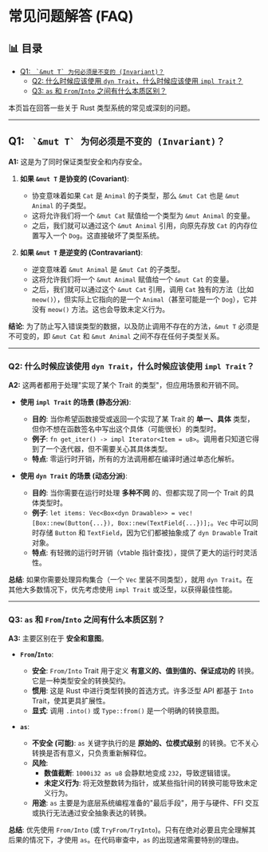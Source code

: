﻿# 常见问题解答 (FAQ)


## 📊 目录

- [Q1: ``` `&mut T` 为何必须是不变的 (Invariant)？```](#q1-mut-t-为何必须是不变的-invariant)
  - [Q2: 什么时候应该使用 `dyn Trait`，什么时候应该使用 `impl Trait`？](#q2-什么时候应该使用-dyn-trait什么时候应该使用-impl-trait)
  - [Q3: `as` 和 `From`/`Into` 之间有什么本质区别？](#q3-as-和-frominto-之间有什么本质区别)


本页旨在回答一些关于 Rust 类型系统的常见或深刻的问题。

---

## Q1: ``` `&mut T` 为何必须是不变的 (Invariant)？```

**A1:** 这是为了同时保证类型安全和内存安全。

1. **如果 `&mut T` 是协变的 (Covariant)**:
    - 协变意味着如果 `Cat` 是 `Animal` 的子类型，那么 `&mut Cat` 也是 `&mut Animal` 的子类型。
    - 这将允许我们将一个 `&mut Cat` 赋值给一个类型为 `&mut Animal` 的变量。
    - 之后，我们就可以通过这个 `&mut Animal` 引用，向原先存放 `Cat` 的内存位置写入一个 `Dog`。这直接破坏了类型系统。

2. **如果 `&mut T` 是逆变的 (Contravariant)**:
    - 逆变意味着 `&mut Animal` 是 `&mut Cat` 的子类型。
    - 这将允许我们将一个 `&mut Animal` 赋值给一个 `&mut Cat` 的变量。
    - 之后，我们就可以通过这个 `&mut Cat` 引用，调用 `Cat` 独有的方法（比如 `meow()`），但实际上它指向的是一个 `Animal`（甚至可能是一个 `Dog`），它并没有 `meow()` 方法。这也会导致未定义行为。

**结论**: 为了防止写入错误类型的数据，以及防止调用不存在的方法，`&mut T` 必须是不可变的，即 `&mut Cat` 和 `&mut Animal` 之间不存在任何子类型关系。

---

### Q2: 什么时候应该使用 `dyn Trait`，什么时候应该使用 `impl Trait`？

**A2:** 这两者都用于处理"实现了某个 Trait 的类型"，但应用场景和开销不同。

- **使用 `impl Trait` 的场景 (静态分派)**:
  - **目的**: 当你希望函数接受或返回一个实现了某 Trait 的 **单一、具体** 类型，但你不想在函数签名中写出这个具体（可能很长）的类型时。
  - **例子**: `fn get_iter() -> impl Iterator<Item = u8>`。调用者只知道它得到了一个迭代器，但不需要关心其具体类型。
  - **特点**: 零运行时开销，所有的方法调用都在编译时通过单态化解析。

- **使用 `dyn Trait` 的场景 (动态分派)**:
  - **目的**: 当你需要在运行时处理 **多种不同** 的、但都实现了同一个 Trait 的具体类型时。
  - **例子**: `let items: Vec<Box<dyn Drawable>> = vec![Box::new(Button{...}), Box::new(TextField{...})];`。`Vec` 中可以同时存储 `Button` 和 `TextField`，因为它们都被抽象成了 `dyn Drawable` Trait 对象。
  - **特点**: 有轻微的运行时开销（vtable 指针查找），提供了更大的运行时灵活性。

**总结**: 如果你需要处理异构集合（一个 `Vec` 里装不同类型），就用 `dyn Trait`。在其他大多数情况下，优先考虑使用 `impl Trait` 或泛型，以获得最佳性能。

---

### Q3: `as` 和 `From`/`Into` 之间有什么本质区别？

**A3:** 主要区别在于 **安全和意图**。

- **`From`/`Into`**:
  - **安全**: `From/Into` Trait 用于定义 **有意义的、值到值的、保证成功的** 转换。它是一种类型安全的转换契约。
  - **惯用**: 这是 Rust 中进行类型转换的首选方式。许多泛型 API 都基于 `Into` Trait，使其更具扩展性。
  - **显式**: 调用 `.into()` 或 `Type::from()` 是一个明确的转换意图。

- **`as`**:
  - **不安全 (可能)**: `as` 关键字执行的是 **原始的、位模式级别** 的转换。它不关心转换是否有意义，只负责重新解释位。
  - **风险**:
    - **数值截断**: `1000i32 as u8` 会静默地变成 `232`，导致逻辑错误。
    - **未定义行为**: 将无效整数转为指针，或某些指针间的转换可能导致未定义行为。
  - **用途**: `as` 主要是为底层系统编程准备的"最后手段"，用于与硬件、FFI 交互或执行无法通过安全抽象表达的转换。

**总结**: 优先使用 `From/Into` (或 `TryFrom/TryInto`)。只有在绝对必要且完全理解其后果的情况下，才使用 `as`。在代码审查中，`as` 的出现通常需要特别的理由。
